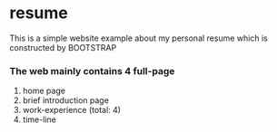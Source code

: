 # resume

This is a simple website example about my personal resume which is constructed by BOOTSTRAP<br>
<h3>The web mainly contains 4 full-page</h3>
<ol>
	<li>home page</li>
	<li>brief introduction page</li>
	<li>work-experience (total: 4)</li>
	<li>time-line</li>
</ol>
